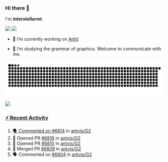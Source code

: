 ### Hi there 👋

I'm **interstellarmt**.

[![](https://img.shields.io/endpoint?url=https://awards.antv.vision/interstellarmt-g2-contributor.json)](https://github.com/antvis/g2)
[![](https://img.shields.io/endpoint?url=https://awards.antv.vision/interstellarmt-gpt-vis-contributor.json)](https://github.com/antvis/gpt-vis)

- 🔭 I’m currently working on [AntV](https://github.com/antvis).

- 📖 I’m studying the grammar of graphics. Welcome to communicate with me.

![](https://raw.githubusercontent.com/interstellarmt/interstellarmt/refs/heads/output/github-contribution-grid-snake.svg)
<div>
  <a href="https://github.com/interstellarmt">
  <img height="180em" src="https://github-readme-stats-eight-theta.vercel.app/api?username=interstellarmt&show_icons=true&include_all_commits=true&count_private=true&theme=tokyonight"/>
</div>
    
### :zap: Recent Activity

<!--START_SECTION:activity-->
1. 🗣 Commented on [#6814](https://github.com/antvis/G2/pull/6814#issuecomment-2833844546) in [antvis/G2](https://github.com/antvis/G2)
2. 💪 Opened PR [#6818](https://github.com/antvis/G2/pull/6818) in [antvis/G2](https://github.com/antvis/G2)
3. 💪 Opened PR [#6810](https://github.com/antvis/G2/pull/6810) in [antvis/G2](https://github.com/antvis/G2)
4. 🎉 Merged PR [#6809](https://github.com/antvis/G2/pull/6809) in [antvis/G2](https://github.com/antvis/G2)
5. 🗣 Commented on [#6804](https://github.com/antvis/G2/pull/6804#issuecomment-2826707236) in [antvis/G2](https://github.com/antvis/G2)
<!--END_SECTION:activity-->

